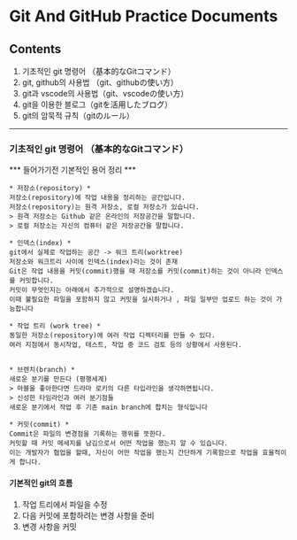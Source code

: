# Git And GitHub Practice Documents

## Contents 
1. 기초적인 git 명령어 （基本的なGitコマンド）
2. git, github의 사용법 （git、githubの使い方）
3. git과 vscode의 사용법（git、vscodeの使い方）
4. git을 이용한 블로그（gitを活用したブログ）
5. git의 암묵적 규칙（gitのルール）
---

### 기초적인 git 명령어 （基本的なGitコマンド）

*** 들어가기전 기본적인 용어 정리 ***

```
* 저장소(repository) *
저장소(repository)에 작업 내용을 정리하는 공간입니다.
저장소(repository)는 원격 저장소, 로컬 저장소가 있습니다.
> 원격 저장소는 Github 같은 온라인의 저장공간을 말합니다.
> 로컬 저장소는 자신의 컴퓨터 같은 저장공간을 말합니다. 

* 인덱스(index) *
git에서 실제로 작업하는 공간 -> 워크 트리(worktree)
저장소와 워크트리 사이에 인덱스(index)라는 것이 존재
Git은 작업 내용을 커밋(commit)했을 때 저장소를 커밋(commit)하는 것이 아니라 인덱스를 커밋합니다.
커밋이 무엇인지는 아래에서 추가적으로 설명하겠습니다.
이때 불필요한 파일을 포함하지 않고 커밋을 실시하거나 , 파일 일부만 업로드 하는 것이 가능합니다

* 작업 트리 (work tree) *
동일한 저장소(repository)에 여러 작업 디렉터리를 만들 수 있다.
여러 지점에서 동시작업, 테스트, 작업 중 코드 검토 등의 상황에서 사용된다.


* 브렌치(branch) *
새로운 분기를 만든다 (평행세계)
> 마블을 좋아한다면 드라마 로키의 다른 타입라인을 생각하면됩니다.
> 신성한 타임라인과 여러 분기점들
새로운 분기에서 작업 후 기존 main branch에 합치는 형식입니다 

* 커밋(commit) *
Commit은 파일의 변경점을 기록하는 행위를 뜻한다.
커밋할 때 커밋 메세지를 남김으로서 어떤 작업을 했는지 알 수 있습니다.
이는 개발자가 협업을 할때, 자신이 어떤 작업을 했는지 간단하게 기록함으로 작업을 효율적이게 합니다.

```

#### 기본적인 git의 흐름
1.	작업 트리에서 파일을 수정 
2.	다음 커밋에 포함하려는 변경 사항을 준비
3.	변경 사항을 커밋

